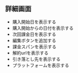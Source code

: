 ## 詳細画面

* 購入開始日を表示する
* 購入開始からの日付を表示する
* 次回課金日を表示する
* 編集ボタンを追加する
* 課金スパンを表示する
* 解約urlを表示する
* 引き落とし先を表示する
* プラットフォームを表示する